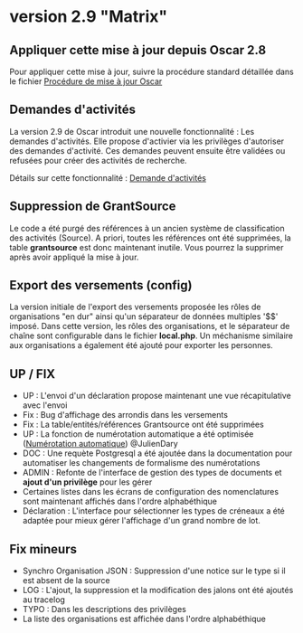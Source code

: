 # version 2.9 "Matrix"

## Appliquer cette mise à jour depuis Oscar 2.8

Pour appliquer cette mise à jour, suivre la procédure standard détaillée dans le fichier [Procédure de mise à jour Oscar](./doc/update.md)


## Demandes d'activités

La version 2.9 de Oscar introduit une nouvelle fonctionnalité : Les demandes d'activités. Elle propose d'activier via les privilèges d'autoriser des demandes d'activité. Ces demandes peuvent ensuite être validées ou refusées pour créer des activités de recherche.

Détails sur cette fonctionnalité : [Demande d'activités](doc/activity-request.md)

## Suppression de GrantSource

Le code a été purgé des références à un ancien système de classification des activités (Source). A priori, toutes les références ont été supprimées, la table **grantsource** est donc maintenant inutile. Vous pourrez la supprimer après avoir appliqué la mise à jour.

## Export des versements (config)

La version initiale de l'export des versements proposée les rôles de organisations "en dur" ainsi qu'un séparateur de données multiples '$$' imposé. Dans cette version, les rôles des organisations, et le séparateur de chaîne sont configurable dans le fichier **local.php**. Un méchanisme similaire aux organisations a également été ajouté pour exporter les personnes. 

## UP / FIX

 - UP : L'envoi d'un déclaration propose maintenant une vue récapitulative avec l'envoi
 - Fix : Bug d'affichage des arrondis dans les versements
 - Fix : La table/entités/références Grantsource ont été supprimées
 - UP : La fonction de numérotation automatique a été optimisée ([Numérotation automatique](doc/numerotation.md)) @JulienDary
 - DOC : Une requète Postgresql a été ajoutée dans la documentation pour automatiser les changements de formalisme des numérotations
 - ADMIN : Refonte de l'interface de gestion des types de documents et **ajout d'un privilège** pour les gérer
 - Certaines listes dans les écrans de configuration des nomenclatures sont maintenant affichés dans l'ordre alphabéthique
 - Déclaration : L'interface pour sélectionner les types de créneaux a été adaptée pour mieux gérer l'affichage d'un grand nombre de lot.
 
## Fix mineurs

 - Synchro Organisation JSON : Suppression d'une notice sur le type si il est absent de la source
 - LOG : L'ajout, la suppression et la modification des jalons ont été ajoutés au tracelog
 - TYPO : Dans les descriptions des privilèges
 - La liste des organisations est affichée dans l'ordre alphabéthique
